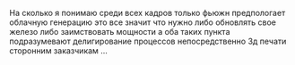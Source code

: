 На сколько я понимаю среди всех кадров только фьюжн предпологает облачную генерацию это все значит что нужно либо обновлять свое железо либо заимствовать мощности а оба таких пункта подразумевают делигирование процессов непосредственно 3д печати сторонним заказчикам ... 